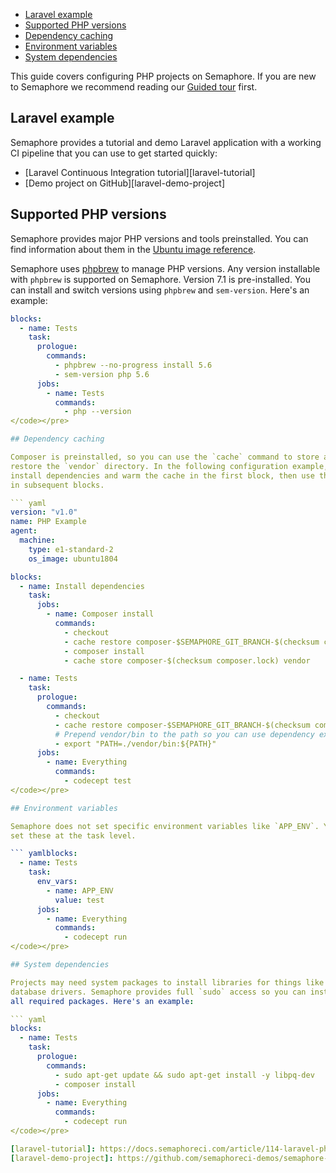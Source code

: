 * [Laravel example](#laravel-example)
* [Supported PHP versions](#supported-php-versions)
* [Dependency caching](#dependency-caching)
* [Environment variables](#environment-variables)
* [System dependencies](#system-dependencies)

This guide covers configuring PHP projects on Semaphore. If you are new to
Semaphore we recommend reading our
[Guided tour](https://docs.semaphoreci.com/article/77-getting-started) first.

## Laravel example

Semaphore provides a tutorial and demo Laravel application with a working
CI pipeline that you can use to get started quickly:

- [Laravel Continuous Integration tutorial][laravel-tutorial]
- [Demo project on GitHub][laravel-demo-project]

## Supported PHP versions

Semaphore provides major PHP versions and tools preinstalled. You can find
information about them in the
[Ubuntu image reference](https://docs.semaphoreci.com/article/32-ubuntu-1804-image#php).

Semaphore uses [phpbrew](https://github.com/phpbrew/phpbrew) to manage
PHP versions. Any version installable with `phpbrew` is supported on
Semaphore. Version 7.1 is pre-installed. You can install and switch
versions using `phpbrew` and `sem-version`.  Here's an example:

``` yaml
blocks:
  - name: Tests
    task:
      prologue:
        commands:
          - phpbrew --no-progress install 5.6
          - sem-version php 5.6
      jobs:
        - name: Tests
          commands:
            - php --version
</code></pre>

## Dependency caching

Composer is preinstalled, so you can use the `cache` command to store and
restore the `vendor` directory. In the following configuration example, we
install dependencies and warm the cache in the first block, then use the cache
in subsequent blocks.

``` yaml
version: "v1.0"
name: PHP Example
agent:
  machine:
    type: e1-standard-2
    os_image: ubuntu1804

blocks:
  - name: Install dependencies
    task:
      jobs:
        - name: Composer install
          commands:
            - checkout
            - cache restore composer-$SEMAPHORE_GIT_BRANCH-$(checksum composer.lock),composer-$SEMAPHORE_GIT_BRANCH,composer-master
            - composer install
            - cache store composer-$(checksum composer.lock) vendor

  - name: Tests
    task:
      prologue:
        commands:
          - checkout
          - cache restore composer-$SEMAPHORE_GIT_BRANCH-$(checksum composer.lock),composer-$SEMAPHORE_GIT_BRANCH,composer-master
          # Prepend vendor/bin to the path so you can use dependency executables
          - export "PATH=./vendor/bin:${PATH}"
      jobs:
        - name: Everything
          commands:
            - codecept test
</code></pre>

## Environment variables

Semaphore does not set specific environment variables like `APP_ENV`. You can
set these at the task level.

``` yamlblocks:
  - name: Tests
    task:
      env_vars:
        - name: APP_ENV
          value: test
      jobs:
        - name: Everything
          commands:
            - codecept run
</code></pre>

## System dependencies

Projects may need system packages to install libraries for things like
database drivers. Semaphore provides full `sudo` access so you can install
all required packages. Here's an example:

``` yaml
blocks:
  - name: Tests
    task:
      prologue:
        commands:
          - sudo apt-get update && sudo apt-get install -y libpq-dev
          - composer install
      jobs:
        - name: Everything
          commands:
            - codecept run
</code></pre>

[laravel-tutorial]: https://docs.semaphoreci.com/article/114-laravel-php-continuous-integration
[laravel-demo-project]: https://github.com/semaphoreci-demos/semaphore-demo-php-laravel
